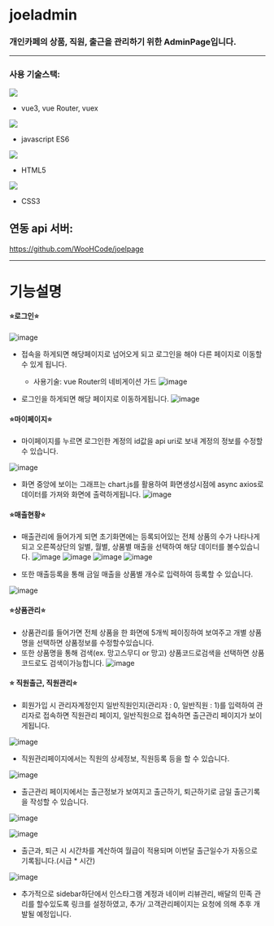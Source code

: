 # joeladmin
### 개인카페의 상품, 직원, 출근을 관리하기 위한 AdminPage입니다.

---

### 사용 기술스택:
<img src="https://img.shields.io/badge/vue.js-221144?style=flat-square&logo=vue.js&logoColor=green">

- vue3, vue Router, vuex 

<img src="https://img.shields.io/badge/javascript-ffff00?style=flat-square&logo=javascript&logoColor=green">

- javascript ES6

<img src="https://img.shields.io/badge/html5-FF818D?style=flat-square&logo=html5&logoColor=">

- HTML5

<img src="https://img.shields.io/badge/css3-7CB1F7?style=flat-square&logo=css3&logoColor=blue">

- CSS3

## 연동 api 서버:

https://github.com/WooHCode/joelpage

---

# 기능설명

#### &#x2B50;로그인&#x2B50;

![image](https://user-images.githubusercontent.com/112393201/228716703-149be613-9a41-4d15-8889-cc2e7a366ffb.png)

* 접속을 하게되면 해당페이지로 넘어오게 되고 로그인을 해야 다른 페이지로 이동할 수 있게 됩니다.
  - 사용기술: vue Router의 네비게이션 가드
![image](https://user-images.githubusercontent.com/112393201/228717062-018518dc-639d-4d7d-872e-8d60e5b83459.png)


* 로그인을 하게되면 해당 페이지로 이동하게됩니다.
![image](https://user-images.githubusercontent.com/112393201/228717098-0207a87a-abef-406e-9a97-43199f80b125.png)

#### &#x2B50;마이페이지&#x2B50;

* 마이페이지를 누르면 로그인한 계정의 id값을 api uri로 보내 계정의 정보를 수정할 수 있습니다.

![image](https://user-images.githubusercontent.com/112393201/228717354-fe5c83a3-cb79-47fe-8311-c5f3c628ae95.png)

* 화면 중앙에 보이는 그래프는 chart.js를 활용하여 화면생성시점에 async axios로 데이터를 가져와 화면에 출력하게됩니다.
![image](https://user-images.githubusercontent.com/112393201/228717566-73ab7b53-b3cc-4220-abd4-57489777f6f7.png)

#### &#x2B50;매출현황&#x2B50;

* 매출관리에 들어가게 되면 초기화면에는 등록되어있는 전체 상품의 수가 나타나게 되고 오른쪽상단의 일별, 월별, 상품별 매출을 선택하여 해당 데이터를 볼수있습니다.
![image](https://user-images.githubusercontent.com/112393201/228717823-57adce31-719a-44a4-b4b4-2026c9fc0c6f.png)
![image](https://user-images.githubusercontent.com/112393201/228717859-801f5658-ae10-4675-b9d8-7c5ddd7042c4.png)
![image](https://user-images.githubusercontent.com/112393201/228717890-8d61192d-0ed6-459e-bb31-754808bfd425.png)
![image](https://user-images.githubusercontent.com/112393201/228718008-284b2f95-c81a-43bf-a9b8-7e4603e91d46.png)

* 또한 매출등록을 통해 금일 매출을 상품별 개수로 입력하여 등록할 수 있습니다.

![image](https://user-images.githubusercontent.com/112393201/228718322-dbcf31db-ae77-4f47-a84e-7e56593771d7.png)

#### &#x2B50;상품관리&#x2B50;

* 상품관리를 들어가면 전체 상품을 한 화면에 5개씩 페이징하여 보여주고 개별 상품명을 선택하면 상품정보를 수정할수있습니다.
* 또한 상품명을 통해 검색(ex. 망고스무디 or 망고) 상품코드로검색을 선택하면 상품코드로도 검색이가능합니다.
![image](https://user-images.githubusercontent.com/112393201/228718753-e1c69de1-1726-4d75-942e-044b8247c87e.png)

#### &#x2B50; 직원출근, 직원관리&#x2B50;

* 회원가입 시 관리자계정인지 일반직원인지(관리자 : 0, 일반직원 : 1)를 입력하여 관리자로 접속하면 직원관리 페이지, 일반직원으로 접속하면 출근관리 페이지가 보이게됩니다.

![image](https://user-images.githubusercontent.com/112393201/228721630-a8c4ffd4-4373-4969-b1ae-dae957b40504.png)

* 직원관리페이지에서는 직원의 상세정보, 직원등록 등을 할 수 있습니다.

![image](https://user-images.githubusercontent.com/112393201/228721786-adfb31ae-cfc5-4fce-9ab1-caf78af6d6a4.png)

* 출근관리 페이지에서는 출근정보가 보여지고 출근하기, 퇴근하기로 금일 출근기록을 작성할 수 있습니다.

![image](https://user-images.githubusercontent.com/112393201/228723043-467da6f7-3a14-4dd4-b165-9adba96d747f.png)

![image](https://user-images.githubusercontent.com/112393201/228723085-8c888e1e-1c72-4ac8-9991-35a9e4b2f938.png)

* 출근과, 퇴근 시 시간차를 계산하여 월급이 적용되며 이번달 출근일수가 자동으로 기록됩니다.(시급 * 시간)

![image](https://user-images.githubusercontent.com/112393201/228723362-6f970927-86b9-478e-bf7f-1e1acc283c35.png)

* 추가적으로 sidebar하단에서 인스타그램 계정과 네이버 리뷰관리, 배달의 민족 관리를 할수있도록 링크를 설정하였고, 추가/ 고객관리페이지는 요청에 의해 추후 개발될 예정입니다.



